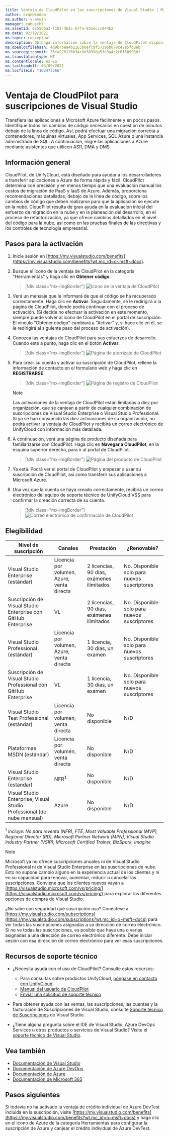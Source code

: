 ```yaml
---
title: Ventaja de CloudPilot en las suscripciones de Visual Studio | Microsoft Docs
author: evanwindom
ms.author: v-evwin
manager: cabuschl
ms.assetid: 6255b6a3-f101-4b2c-b7fa-851eccc944b2
ms.date: 02/19/2021
ms.topic: conceptual
description: Obtenga información sobre la ventaja de CloudPilot disponible en las suscripciones de Visual Studio.
ms.openlocfilehash: 4d9b7bea4b2165b8efc9f57396b078c42a5fc8eb
ms.sourcegitcommit: 35fa920126b34c8d3839da53e3a4c2c6f509968f
ms.translationtype: HT
ms.contentlocale: es-ES
ms.lasthandoff: 03/09/2021
ms.locfileid: "102473366"
---
```

# <a name="the-cloudpilot-benefit-in-visual-studio-subscriptions"></a>Ventaja de CloudPilot para suscripciones de Visual Studio
Transfiera las aplicaciones a Microsoft Azure fácilmente y en pocos pasos. Identifique todos los cambios de código necesarios en cuestión de minutos debajo de la línea de código. Así, podrá efectuar una migración correcta a contenedores, máquinas virtuales, App Services, SQL Azure o una instancia administrada de SQL. A continuación, migre las aplicaciones a Azure mediante asistentes que utilicen ASR, DMA y DMS.

## <a name="overview"></a>Información general
CloudPilot, de UnifyCloud, está diseñado para ayudar a los desarrolladores a transferir aplicaciones a Azure de forma rápida y fácil.  CloudPilot determina con precisión y en menos tiempo que una evaluación manual los costos de migración de PaaS y IaaS de Azure. Además, proporciona recomendaciones detalladas, debajo de la línea de código, sobre los cambios de código que deben realizarse para que la aplicación se ejecute en la nube. CloudPilot resulta de gran ayuda en la evaluación inicial del esfuerzo de migración en la nube y en la planeación del desarrollo, en el proceso de refactorización, ya que ofrece cambios detallados en el nivel del código para la nube, así como en las pruebas finales de las directivas y los controles de tecnología empresarial.

## <a name="activation-steps"></a>Pasos para la activación
1. Inicie sesión en [https://my.visualstudio.com/benefits](https://my.visualstudio.com/benefits?wt.mc_id=o~msft~docs).

2. Busque el icono de la ventaja de CloudPilot en la categoría "Herramientas" y haga clic en **Obtener código**.

   > [!div class="mx-imgBorder"]
   > ![Icono de la ventaja de CloudPilot](_img/vs-cloudpilot/vs-cloudpilot-tile-ent.png)

0. Verá un mensaje que le informará de que el código se ha recuperado correctamente.  Haga clic en **Activar**. Seguidamente, se le redirigirá a la página de CloudPilot, donde podrá continuar con el proceso de activación.  (Si decide no efectuar la activación en este momento, siempre puede volver al icono de CloudPilot en el portal de suscripción.  El vínculo "Obtener código" cambiará a "Activar" y, si hace clic en él, se le redirigirá al siguiente paso del proceso de activación).

0. Conozca las ventajas de CloudPilot para sus esfuerzos de desarrollo.  Cuando esté a punto, haga clic en el botón **Activar**.

   > [!div class="mx-imgBorder"]
   > ![Página de aterrizaje de CloudPilot](_img/vs-cloudpilot/vs-cloudpilot-landing.png)

0. Para crear su cuenta y activar su suscripción de CloudPilot, rellene la información de contacto en el formulario web y haga clic en **REGISTRARSE**.

   > [!div class="mx-imgBorder"]
   > ![Página de registro de CloudPilot](_img/vs-cloudpilot/vs-cloudpilot-register.png)

   > [!NOTE]
   > Las activaciones de la ventaja de CloudPilot están limitadas a diez por organización, que se canjean a partir de cualquier combinación de suscripciones de Visual Studio Enterprise o Visual Studio Professional.  Si ya se han consumido las diez activaciones de su organización, no podrá activar la ventaja de CloudPilot y recibirá un correo electrónico de UnifyCloud con información más detallada.

0. A continuación, verá una página de producto diseñada para familiarizarse con CloudPilot.  Haga clic en **Navegar a CloudPilot**, en la esquina superior derecha, para ir al portal de CloudPilot.

    > [!div class="mx-imgBorder"]
    > ![Página del producto de CloudPilot](_img/vs-cloudpilot/vs-cloudpilot-navigate.png)

0. Ya está.  Podrá ver el portal de CloudPilot y empezar a usar su suscripción de CloudPilot, así como transferir sus aplicaciones a Microsoft Azure.

0. Una vez que la cuenta se haya creado correctamente, recibirá un correo electrónico del equipo de soporte técnico de UnifyCloud VSS para confirmar la creación correcta de su cuenta.

    > [!div class="mx-imgBorder"]
    > ![Correo electrónico de confirmación de CloudPilot](_img/vs-cloudpilot/vs-cloudpilot-email.png)

## <a name="eligibility"></a>Elegibilidad

| Nivel de suscripción                                                 |     Canales                                            | Prestación                                                          | ¿Renovable?    |
|--------------------------------------------------------------------|---------------------------------------------------------|------------------------------------------------------------------|---------------|
| Visual Studio Enterprise (estándar)   | Licencia por volumen, Azure, venta directa | 2 licencias, 90 días, exámenes ilimitados       |  No.  Disponible solo para nuevos suscriptores          |
| Suscripción de Visual Studio Enterprise con GitHub Enterprise   | VL | 2 licencias, 90 días, exámenes ilimitados       |  No.  Disponible solo para nuevos suscriptores          |
| Visual Studio Professional (estándar) | Licencia por volumen, Azure, venta directa                                       | 1 licencia, 30 días, un examen                                                            |  No.  Disponible solo para nuevos suscriptores           |
| Suscripción de Visual Studio Professional con GitHub Enterprise | VL | 1 licencia, 30 días, un examen                                                            |  No.  Disponible solo para nuevos suscriptores           |
| Visual Studio Test Professional (estándar)                         | Licencia por volumen, venta directa                                              | No disponible                                             |  N/D           |
| Plataformas MSDN (estándar)                                          | Licencia por volumen, venta directa                                              | No disponible                                              |  N/D          |
| Visual Studio Enterprise (estándar)  | NFR<sup>1</sup> |No disponible  | N/D |
| Visual Studio Enterprise, Visual Studio Professional (de nube mensual) | Azure | No disponible | N/D |

<sup>1</sup>  *Incluye:  No para reventa (NFR), FTE, Most Valuable Professional (MVP), Regional Director (RD), Microsoft Partner Network (MPN), Visual Studio Industry Partner (VSIP), Microsoft Certified Trainer, BizSpark, Imagine*

> [!NOTE]
> Microsoft ya no ofrece suscripciones anuales ni de Visual Studio Professional ni de Visual Studio Enterprise en las suscripciones de nube. Esto no supone cambio alguno en la experiencia actual de los clientes y ni en su capacidad para renovar, aumentar, reducir o cancelar las suscripciones. Conviene que los clientes nuevos vayan a [https://visualstudio.microsoft.com/vs/pricing/](https://visualstudio.microsoft.com/vs/pricing/) para explorar las diferentes opciones de compra de Visual Studio.

¿No sabe con seguridad qué suscripción usa?  Conéctese a [https://my.visualstudio.com/subscriptions](https://my.visualstudio.com/subscriptions?wt.mc_id=o~msft~docs) para ver todas las suscripciones asignadas a su dirección de correo electrónico. Si no ve todas las suscripciones, es posible que haya una o varias asignadas a una dirección de correo electrónico diferente.  Debe iniciar sesión con esa dirección de correo electrónico para ver esas suscripciones.

## <a name="support-resources"></a>Recursos de soporte técnico
- ¿Necesita ayuda con el uso de CloudPilot?  Consulte estos recursos:
  - Para consultas sobre productos UnifyCloud, [póngase en contacto con UnifyCloud](https://www.unifycloud.com/contacts/).
  - [Manual del usuario de CloudPilot](https://www.cloudatlasinc.com/cloudpilot/doc/CloudPilot-User-Manual.pdf )
  - [Enviar una solicitud de soporte técnico](https://support.datacamp.com/hc/requests/new)

- Para obtener ayuda con las ventas, las suscripciones, las cuentas y la facturación de Suscripciones de Visual Studio, consulte [Soporte técnico de Suscripciones](https://aka.ms/vssubscriberhelp) de Visual Studio.
- ¿Tiene alguna pregunta sobre el IDE de Visual Studio, Azure DevOps Services u otros productos o servicios de Visual Studio?  Visite el [soporte técnico de Visual Studio](https://visualstudio.microsoft.com/support/).

## <a name="see-also"></a>Vea también
- [Documentación de Visual Studio](/visualstudio/)
- [Documentación de Azure DevOps](/azure/devops/)
- [Documentación de Azure](/azure/)
- [Documentación de Microsoft 365](/microsoft-365/)

## <a name="next-steps"></a>Pasos siguientes
Si todavía no ha activado la ventaja de crédito individual de Azure DevTest incluida en la suscripción, visite [https://my.visualstudio.com/benefits](https://my.visualstudio.com/benefits?wt.mc_id=o~msft~docs) y haga clic en el icono de Azure de la categoría Herramientas para configurar la suscripción de Azure y canjear el crédito individual de Azure DevTest.